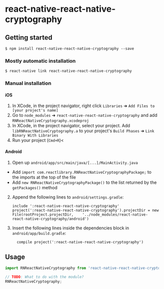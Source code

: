 
# react-native-react-native-cryptography

## Getting started

`$ npm install react-native-react-native-cryptography --save`

### Mostly automatic installation

`$ react-native link react-native-react-native-cryptography`

### Manual installation


#### iOS

1. In XCode, in the project navigator, right click `Libraries` ➜ `Add Files to [your project's name]`
2. Go to `node_modules` ➜ `react-native-react-native-cryptography` and add `RNReactNativeCryptography.xcodeproj`
3. In XCode, in the project navigator, select your project. Add `libRNReactNativeCryptography.a` to your project's `Build Phases` ➜ `Link Binary With Libraries`
4. Run your project (`Cmd+R`)<

#### Android

1. Open up `android/app/src/main/java/[...]/MainActivity.java`
  - Add `import com.reactlibrary.RNReactNativeCryptographyPackage;` to the imports at the top of the file
  - Add `new RNReactNativeCryptographyPackage()` to the list returned by the `getPackages()` method
2. Append the following lines to `android/settings.gradle`:
  	```
  	include ':react-native-react-native-cryptography'
  	project(':react-native-react-native-cryptography').projectDir = new File(rootProject.projectDir, 	'../node_modules/react-native-react-native-cryptography/android')
  	```
3. Insert the following lines inside the dependencies block in `android/app/build.gradle`:
  	```
      compile project(':react-native-react-native-cryptography')
  	```


## Usage
```javascript
import RNReactNativeCryptography from 'react-native-react-native-cryptography';

// TODO: What to do with the module?
RNReactNativeCryptography;
```
  